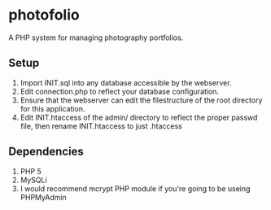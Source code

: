 # photofolio
A PHP system for managing photography portfolios.
## Setup
1. Import INIT.sql into any database accessible by the webserver.
1. Edit connection.php to reflect your database configuration.
1. Ensure that the webserver can edit the filestructure of the root directory for this application.
1. Edit INIT.htaccess of the admin/ directory to reflect the proper passwd file, then rename INIT.htaccess to just .htaccess
## Dependencies
1. PHP 5
1. MySQLi 
1. I would recommend mcrypt PHP module if you're going to be useing PHPMyAdmin
